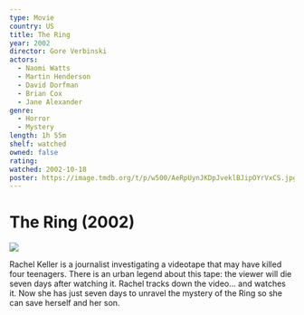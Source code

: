 ```yaml
---
type: Movie
country: US
title: The Ring
year: 2002
director: Gore Verbinski
actors:
  - Naomi Watts
  - Martin Henderson
  - David Dorfman
  - Brian Cox
  - Jane Alexander
genre:
  - Horror
  - Mystery
length: 1h 55m
shelf: watched
owned: false
rating:
watched: 2002-10-18
poster: https://image.tmdb.org/t/p/w500/AeRpUynJKDpJveklBJipOYrVxCS.jpg
---
```


# The Ring (2002)

![](https://image.tmdb.org/t/p/w500/AeRpUynJKDpJveklBJipOYrVxCS.jpg)

Rachel Keller is a journalist investigating a videotape that may have killed four teenagers. There is an urban legend about this tape: the viewer will die seven days after watching it. Rachel tracks down the video... and watches it. Now she has just seven days to unravel the mystery of the Ring so she can save herself and her son.